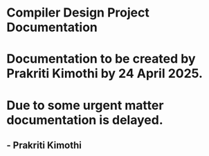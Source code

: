 # Compiler Design Project Documentation
# Documentation to be created by Prakriti Kimothi by 24 April 2025.
# Due to some urgent matter documentation is delayed.
## - Prakriti Kimothi